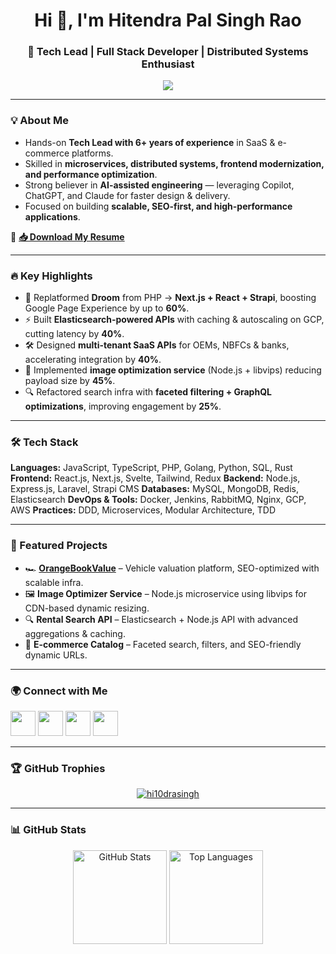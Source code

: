 <h1 align="center">Hi 👋, I'm Hitendra Pal Singh Rao</h1>
<h3 align="center">🚀 Tech Lead | Full Stack Developer | Distributed Systems Enthusiast</h3>

<p align="center">
  <a href="https://komarev.com/ghpvc/?username=hi10drasingh">
    <img src="https://komarev.com/ghpvc/?username=hi10drasingh&label=Profile%20views&color=0e75b6&style=flat" />
  </a>
</p>

---

### 💡 About Me
- Hands-on **Tech Lead with 6+ years of experience** in SaaS & e-commerce platforms.
- Skilled in **microservices, distributed systems, frontend modernization, and performance optimization**.
- Strong believer in **AI-assisted engineering** — leveraging Copilot, ChatGPT, and Claude for faster design & delivery.
- Focused on building **scalable, SEO-first, and high-performance applications**.

📄 **[📥 Download My Resume](https://drive.google.com/file/d/11DkTiRHvngYC52LEJN18I_bh0_ZUn8PA/view)**

---

### 🔥 Key Highlights
- 🚀 Replatformed **Droom** from PHP → **Next.js + React + Strapi**, boosting Google Page Experience by up to **60%**.
- ⚡ Built **Elasticsearch-powered APIs** with caching & autoscaling on GCP, cutting latency by **40%**.
- 🛠️ Designed **multi-tenant SaaS APIs** for OEMs, NBFCs & banks, accelerating integration by **40%**.
- 📸 Implemented **image optimization service** (Node.js + libvips) reducing payload size by **45%**.
- 🔍 Refactored search infra with **faceted filtering + GraphQL optimizations**, improving engagement by **25%**.

---

### 🛠 Tech Stack
**Languages:** JavaScript, TypeScript, PHP, Golang, Python, SQL, Rust
**Frontend:** React.js, Next.js, Svelte, Tailwind, Redux
**Backend:** Node.js, Express.js, Laravel, Strapi CMS
**Databases:** MySQL, MongoDB, Redis, Elasticsearch
**DevOps & Tools:** Docker, Jenkins, RabbitMQ, Nginx, GCP, AWS
**Practices:** DDD, Microservices, Modular Architecture, TDD

---

### 📂 Featured Projects
- 🏎 **[OrangeBookValue](https://orangebookvalue.com/)** – Vehicle valuation platform, SEO-optimized with scalable infra.
- 🖼 **Image Optimizer Service** – Node.js microservice using libvips for CDN-based dynamic resizing.
- 🔍 **Rental Search API** – Elasticsearch + Node.js API with advanced aggregations & caching.
- 🛒 **E-commerce Catalog** – Faceted search, filters, and SEO-friendly dynamic URLs.

---

### 🌍 Connect with Me
<p align="left">
<a href="https://linkedin.com/in/hi10dra-singh"><img src="https://skillicons.dev/icons?i=linkedin" height="40"/></a>
<a href="https://twitter.com/hi10dra_singh"><img src="https://skillicons.dev/icons?i=twitter" height="40"/></a>
<a href="https://leetcode.com/u/Hi10dra/"><img src="https://skills.syvixor.com/api/icons?i=leetcode" height="40"/></a>
<a href="https://github.com/hi10drasingh"><img src="https://skillicons.dev/icons?i=github" height="40"/></a>
</p>

---

### 🏆 GitHub Trophies
<p align="center">
  <a href="https://github.com/ryo-ma/github-profile-trophy">
    <img src="https://github-profile-trophy.vercel.app/?username=hi10drasingh&rank=-?,-C&margin-w=15&theme=onedark" alt="hi10drasingh" />
  </a>
</p>

---

### 📊 GitHub Stats
<div align="center">
  <img height="150" src="https://github-readme-stats-hi10drasingh.vercel.app/api?username=hi10drasingh&show_icons=true&locale=en&hide=stars" alt="GitHub Stats" />
  <img height="150" src="https://github-readme-stats-hi10drasingh.vercel.app/api/top-langs?username=hi10drasingh&layout=compact&size_weight=0.5&count_weight=0.5&langs_count=10" alt="Top Languages" />
<!--   <img height="150" src="https://github-readme-streak-stats.herokuapp.com/?user=hi10drasingh" alt="GitHub Streak" /> -->
</div>
